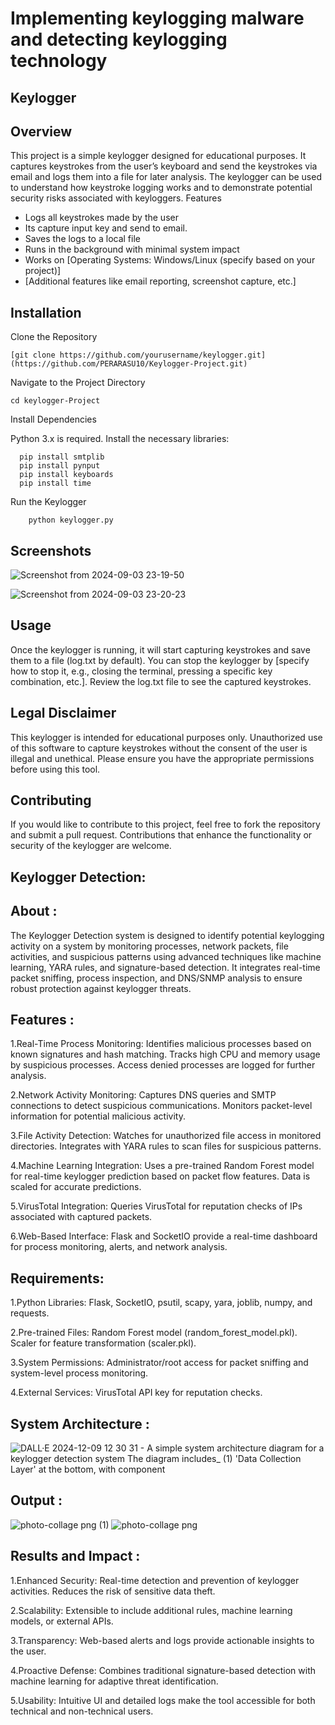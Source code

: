 # Implementing keylogging malware and detecting keylogging technology

## Keylogger 

## Overview

This project is a simple keylogger designed for educational purposes. It captures keystrokes from the user’s keyboard and send the keystrokes via email and logs them into a file for later analysis. The keylogger can be used to understand how keystroke logging works and to demonstrate potential security risks associated with keyloggers.
Features

*  Logs all keystrokes made by the user
*  Its capture input key and send to email.
*  Saves the logs to a local file
*  Runs in the background with minimal system impact
*  Works on [Operating Systems: Windows/Linux (specify based on your project)]
*  [Additional features like email reporting, screenshot capture, etc.]

## Installation

  Clone the Repository

```
[git clone https://github.com/yourusername/keylogger.git](https://github.com/PERARASU10/Keylogger-Project.git)
```
Navigate to the Project Directory
```
cd keylogger-Project
```
Install Dependencies

  Python 3.x is required.
  Install the necessary libraries:
  ```
    pip install smtplib
    pip install pynput
    pip install keyboards
    pip install time
  ```
Run the Keylogger
```
    python keylogger.py
```

## Screenshots

![Screenshot from 2024-09-03 23-19-50](https://github.com/user-attachments/assets/16704083-66c4-44ab-b009-15f8112a72fc)

![Screenshot from 2024-09-03 23-20-23](https://github.com/user-attachments/assets/173d8bb6-49d7-419e-a070-2048888e5a0d)

## Usage

Once the keylogger is running, it will start capturing keystrokes and save them to a file (log.txt by default).
You can stop the keylogger by [specify how to stop it, e.g., closing the terminal, pressing a specific key combination, etc.].
Review the log.txt file to see the captured keystrokes.

## Legal Disclaimer

This keylogger is intended for educational purposes only. Unauthorized use of this software to capture keystrokes without the consent of the user is illegal and unethical. Please ensure you have the appropriate permissions before using this tool.

## Contributing

If you would like to contribute to this project, feel free to fork the repository and submit a pull request. Contributions that enhance the functionality or security of the keylogger are welcome.

## Keylogger Detection:
## About :

  The Keylogger Detection system is designed to identify potential keylogging activity on a system by monitoring processes, network packets, file activities, and suspicious patterns using advanced techniques like machine learning, YARA rules, and signature-based detection. It integrates real-time packet sniffing, process inspection, and DNS/SNMP analysis to ensure robust protection against keylogger threats.

## Features :
  1.Real-Time Process Monitoring:
      Identifies malicious processes based on known signatures and hash matching.
      Tracks high CPU and memory usage by suspicious processes.
      Access denied processes are logged for further analysis.
      
  2.Network Activity Monitoring:
      Captures DNS queries and SMTP connections to detect suspicious communications.
      Monitors packet-level information for potential malicious activity.
      
  3.File Activity Detection:
      Watches for unauthorized file access in monitored directories.
      Integrates with YARA rules to scan files for suspicious patterns.
      
 4.Machine Learning Integration:
      Uses a pre-trained Random Forest model for real-time keylogger prediction based on packet flow features.
      Data is scaled for accurate predictions.
      
 5.VirusTotal Integration:
      Queries VirusTotal for reputation checks of IPs associated with captured packets.
      
 6.Web-Based Interface:
      Flask and SocketIO provide a real-time dashboard for process monitoring, alerts, and network analysis.
## Requirements:
  1.Python Libraries:
       Flask, SocketIO, psutil, scapy, yara, joblib, numpy, and requests.
     
   2.Pre-trained Files:
       Random Forest model (random_forest_model.pkl).
       Scaler for feature transformation (scaler.pkl).
     
   3.System Permissions:
       Administrator/root access for packet sniffing and system-level process monitoring.
     
   4.External Services:
       VirusTotal API key for reputation checks.
## System Architecture :
![DALL·E 2024-12-09 12 30 31 - A simple system architecture diagram for a keylogger detection system  The diagram includes_ (1) 'Data Collection Layer' at the bottom, with component](https://github.com/user-attachments/assets/30af32bd-7862-4f8d-8ecc-a2e36669bf85)
## Output :

![photo-collage png (1)](https://github.com/user-attachments/assets/3246d1f7-cbd1-4779-b3f1-3543d301ec45)
![photo-collage png](https://github.com/user-attachments/assets/a7ab862a-291f-4e17-9a08-fcef455f0933)

## Results and Impact :

  1.Enhanced Security:
       Real-time detection and prevention of keylogger activities.
       Reduces the risk of sensitive data theft.
     
   2.Scalability:
       Extensible to include additional rules, machine learning models, or external APIs.
     
   3.Transparency:
       Web-based alerts and logs provide actionable insights to the user.
     
  4.Proactive Defense:
       Combines traditional signature-based detection with machine learning for adaptive threat identification.
     
   5.Usability:
       Intuitive UI and detailed logs make the tool accessible for both technical and non-technical users.
